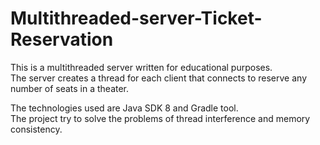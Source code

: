 # Multithreaded-server-Ticket-Reservation

This is a multithreaded server written for educational purposes.  
The server creates a thread for each client that connects to reserve any number of seats in a theater.  

The technologies used are Java SDK 8 and Gradle tool.  
The project try to solve the problems of thread interference and memory consistency.

